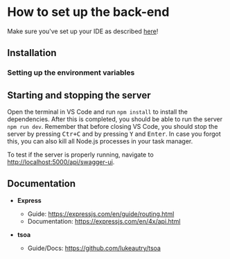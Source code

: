 # How to set up the back-end

Make sure you've set up your IDE as described [here](https://docs.google.com/document/d/1xJixS9IerS-gTzfc_bQKVrhL-7vPqZUttulOs9zADTE/edit#)!

## Installation

### Setting up the environment variables


## Starting and stopping the server
Open the terminal in VS Code and run `npm install` to install the dependencies. After this is completed, you should be able to run the server `npm run dev`. Remember that before closing VS Code, you should stop the server by pressing <kbd>Ctr+C</kbd> and by pressing <kbd>Y</kbd> and <kbd>Enter</kbd>. In case you forgot this, you can also kill all Node.js processes in your task manager.

To test if the server is properly running, navigate to [http://localhost:5000/api/swagger-ui](http://localhost:5000/api/swagger-ui).


## Documentation

* **Express**
  * Guide: https://expressjs.com/en/guide/routing.html
  * Documentation: https://expressjs.com/en/4x/api.html

* **tsoa**
  * Guide/Docs: https://github.com/lukeautry/tsoa
